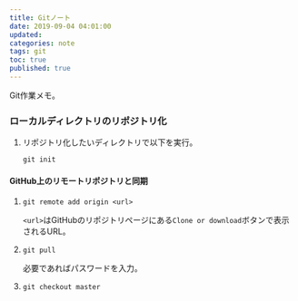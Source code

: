 ```yaml
---
title: Gitノート
date: 2019-09-04 04:01:00
updated:
categories: note
tags: git
toc: true
published: true
---
```

Git作業メモ。

### ローカルディレクトリのリポジトリ化

01. リポジトリ化したいディレクトリで以下を実行。

    ```
    git init
    ```

#### GitHub上のリモートリポジトリと同期

01. ```
    git remote add origin <url>
    ```

    `<url>`はGitHubのリポジトリページにある`Clone or download`ボタンで表示されるURL。

02. ```
    git pull
    ```

    必要であればパスワードを入力。

03. ```
    git checkout master
    ```
